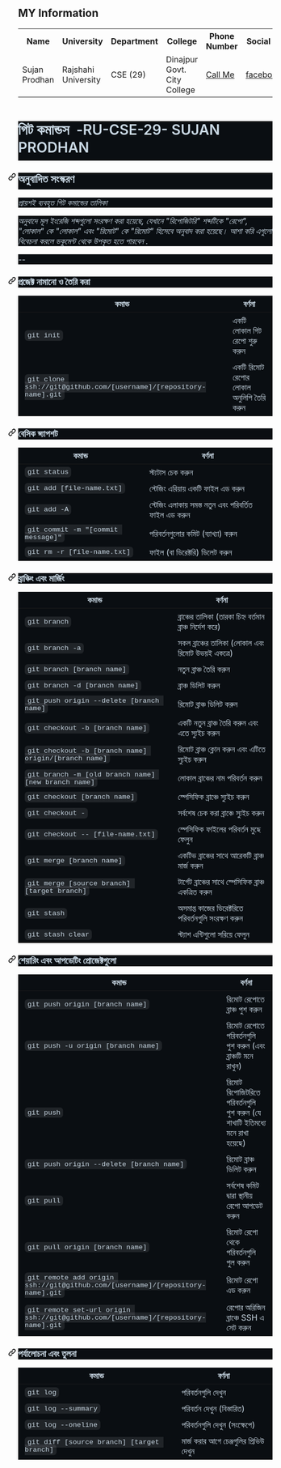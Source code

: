 
<h2>MY Information</h2>

<table>
  <tr>
    <th>Name</th>
    <th>University</th>
    <th>Department</th>
    <th>College</th>
    <th>Phone Number</th>
    <th>Social ID</th>
    <th>Website</th>
    <th>Email</th>
  </tr>
  <tr>
    <td>Sujan Prodhan</td>
    <td>Rajshahi University</td>
    <td>CSE (29)</td>
    <td>Dinajpur Govt. City College</td>
    <td><a href="tel:+1234567890">Call Me</a></td>
    <td><a href="https://facebook.com/prodhan24">facebook</a></td>
    <td><a href="https://prodhan2.blogspot.com">Admission Light</a></td>
    <td><a href="mailto:ru.cse29@gmail.com">Mail me</a></td>
  </tr>
</table><p>&nbsp;</p><h1 dir="auto" style="background-color: #0a0e12; border-bottom: 1px solid var(--darkreader-border--borderColor-muted, var(--darkreader-border--color-border-muted)); box-sizing: border-box; color: #cbdae6; font-family: -apple-system, BlinkMacSystemFont, &quot;Segoe UI&quot;, &quot;Noto Sans&quot;, Helvetica, Arial, sans-serif, &quot;Apple Color Emoji&quot;, &quot;Segoe UI Emoji&quot;; font-weight: var(--base-text-weight-semibold, 600); line-height: 1.25; margin-bottom: 16px; margin-left: 0px; margin-right: 0px; margin-top: 0px !important; padding-bottom: 0.3em;" tabindex="-1">গিট কমান্ডস&nbsp; -RU-CSE-29- SUJAN PRODHAN</h1><h2 dir="auto" style="background-color: #0a0e12; border-bottom: 1px solid var(--darkreader-border--borderColor-muted, var(--darkreader-border--color-border-muted)); box-sizing: border-box; color: #cbdae6; font-family: -apple-system, BlinkMacSystemFont, &quot;Segoe UI&quot;, &quot;Noto Sans&quot;, Helvetica, Arial, sans-serif, &quot;Apple Color Emoji&quot;, &quot;Segoe UI Emoji&quot;; font-weight: var(--base-text-weight-semibold, 600); line-height: 1.25; margin-bottom: 16px; margin-top: 24px; padding-bottom: 0.3em;" tabindex="-1"><a aria-hidden="true" class="anchor" href="https://github.com/joshnh/Git-Commands/blob/master/READMEbn.md#%E0%A6%85%E0%A6%A8%E0%A7%81%E0%A6%AC%E0%A6%BE%E0%A6%A6%E0%A6%BF%E0%A6%A4-%E0%A6%B8%E0%A6%82%E0%A6%B8%E0%A7%8D%E0%A6%95%E0%A6%B0%E0%A6%A3" id="user-content-অনুবাদিত-সংস্করণ" style="background-color: transparent; box-sizing: border-box; float: left; line-height: 1; margin-left: -20px; padding-right: 4px; position: absolute; text-decoration-line: none;"><svg aria-hidden="true" class="octicon octicon-link" height="16" version="1.1" viewbox="0 0 16 16" width="16"><path d="m7.775 3.275 1.25-1.25a3.5 3.5 0 1 1 4.95 4.95l-2.5 2.5a3.5 3.5 0 0 1-4.95 0 .751.751 0 0 1 .018-1.042.751.751 0 0 1 1.042-.018 1.998 1.998 0 0 0 2.83 0l2.5-2.5a2.002 2.002 0 0 0-2.83-2.83l-1.25 1.25a.751.751 0 0 1-1.042-.018.751.751 0 0 1-.018-1.042Zm-4.69 9.64a1.998 1.998 0 0 0 2.83 0l1.25-1.25a.751.751 0 0 1 1.042.018.751.751 0 0 1 .018 1.042l-1.25 1.25a3.5 3.5 0 1 1-4.95-4.95l2.5-2.5a3.5 3.5 0 0 1 4.95 0 .751.751 0 0 1-.018 1.042.751.751 0 0 1-1.042.018 1.998 1.998 0 0 0-2.83 0l-2.5 2.5a1.998 1.998 0 0 0 0 2.83Z"></path></svg></a>অনুবাদিত সংস্করণ</h2><p dir="auto" style="background-color: #0a0e12; box-sizing: border-box; color: #cbdae6; font-family: -apple-system, BlinkMacSystemFont, &quot;Segoe UI&quot;, &quot;Noto Sans&quot;, Helvetica, Arial, sans-serif, &quot;Apple Color Emoji&quot;, &quot;Segoe UI Emoji&quot;; font-size: 16px; margin-bottom: 16px; margin-top: 0px;"><em style="box-sizing: border-box;">প্রায়শই ব্যবহৃত গিট কমান্ডের তালিকা</em></p><p dir="auto" style="background-color: #0a0e12; box-sizing: border-box; color: #cbdae6; font-family: -apple-system, BlinkMacSystemFont, &quot;Segoe UI&quot;, &quot;Noto Sans&quot;, Helvetica, Arial, sans-serif, &quot;Apple Color Emoji&quot;, &quot;Segoe UI Emoji&quot;; font-size: 16px; margin-bottom: 16px; margin-top: 0px;"><em style="box-sizing: border-box;">অনুবাদে মূল ইংরেজি শব্দগুলো সংরক্ষণ করা হয়েছে, যেখানে "রিপোজিটরি" শব্দটিকে "রেপো", "লোকাল" কে "লোকাল" এবং "রিমোট" কে "রিমোট" হিসেবে অনুবাদ করা হয়েছে। আশা করি এগুলো বিবেচনা করলে ডকুমেন্ট থেকে উপকৃত হতে পারবেন .</em></p><p dir="auto" style="background-color: #0a0e12; box-sizing: border-box; color: #cbdae6; font-family: -apple-system, BlinkMacSystemFont, &quot;Segoe UI&quot;, &quot;Noto Sans&quot;, Helvetica, Arial, sans-serif, &quot;Apple Color Emoji&quot;, &quot;Segoe UI Emoji&quot;; font-size: 16px; margin-bottom: 16px; margin-top: 0px;">--</p><h3 dir="auto" style="background-color: #0a0e12; box-sizing: border-box; color: #cbdae6; font-family: -apple-system, BlinkMacSystemFont, &quot;Segoe UI&quot;, &quot;Noto Sans&quot;, Helvetica, Arial, sans-serif, &quot;Apple Color Emoji&quot;, &quot;Segoe UI Emoji&quot;; font-size: 1.25em; font-weight: var(--base-text-weight-semibold, 600); line-height: 1.25; margin-bottom: 16px; margin-top: 24px;" tabindex="-1"><a aria-hidden="true" class="anchor" href="https://github.com/joshnh/Git-Commands/blob/master/READMEbn.md#%E0%A6%AA%E0%A7%8D%E0%A6%B0%E0%A6%9C%E0%A7%87%E0%A6%95%E0%A7%8D%E0%A6%9F-%E0%A6%A8%E0%A6%BE%E0%A6%AE%E0%A6%BE%E0%A6%A8%E0%A7%8B-%E0%A6%93-%E0%A6%A4%E0%A7%88%E0%A6%B0%E0%A6%BF-%E0%A6%95%E0%A6%B0%E0%A6%BE" id="user-content-প্রজেক্ট-নামানো-ও-তৈরি-করা" style="background-color: transparent; box-sizing: border-box; float: left; line-height: 1; margin-left: -20px; padding-right: 4px; position: absolute; text-decoration-line: none;"><svg aria-hidden="true" class="octicon octicon-link" height="16" version="1.1" viewbox="0 0 16 16" width="16"><path d="m7.775 3.275 1.25-1.25a3.5 3.5 0 1 1 4.95 4.95l-2.5 2.5a3.5 3.5 0 0 1-4.95 0 .751.751 0 0 1 .018-1.042.751.751 0 0 1 1.042-.018 1.998 1.998 0 0 0 2.83 0l2.5-2.5a2.002 2.002 0 0 0-2.83-2.83l-1.25 1.25a.751.751 0 0 1-1.042-.018.751.751 0 0 1-.018-1.042Zm-4.69 9.64a1.998 1.998 0 0 0 2.83 0l1.25-1.25a.751.751 0 0 1 1.042.018.751.751 0 0 1 .018 1.042l-1.25 1.25a3.5 3.5 0 1 1-4.95-4.95l2.5-2.5a3.5 3.5 0 0 1 4.95 0 .751.751 0 0 1-.018 1.042.751.751 0 0 1-1.042.018 1.998 1.998 0 0 0-2.83 0l-2.5 2.5a1.998 1.998 0 0 0 0 2.83Z"></path></svg></a>প্রজেক্ট নামানো ও তৈরি করা</h3><table style="background-color: #0a0e12; border-collapse: collapse; border-color: rgb(84, 91, 94); border-spacing: 0px; color: #cbdae6; display: block; font-family: -apple-system, BlinkMacSystemFont, &quot;Segoe UI&quot;, &quot;Noto Sans&quot;, Helvetica, Arial, sans-serif, &quot;Apple Color Emoji&quot;, &quot;Segoe UI Emoji&quot;; font-size: 16px; margin-bottom: 16px; margin-top: 0px; max-width: 100%; overflow: auto; width: max-content;"><thead style="box-sizing: border-box;"><tr style="background-color: var(--darkreader-bg--bgColor-default, var(--darkreader-bg--color-canvas-default)); border-top: 1px solid var(--darkreader-border--borderColor-muted, var(--darkreader-border--color-border-muted)); box-sizing: border-box;"><th style="border: 1px solid var(--darkreader-border--borderColor-default, var(--darkreader-border--color-border-default)); box-sizing: border-box; font-weight: var(--base-text-weight-semibold, 600); padding: 6px 13px;">কমান্ড</th><th style="border: 1px solid var(--darkreader-border--borderColor-default, var(--darkreader-border--color-border-default)); box-sizing: border-box; font-weight: var(--base-text-weight-semibold, 600); padding: 6px 13px;">বর্ণনা</th></tr></thead><tbody style="box-sizing: border-box;"><tr style="background-color: var(--darkreader-bg--bgColor-default, var(--darkreader-bg--color-canvas-default)); border-top: 1px solid var(--darkreader-border--borderColor-muted, var(--darkreader-border--color-border-muted)); box-sizing: border-box;"><td style="border: 1px solid var(--darkreader-border--borderColor-default, var(--darkreader-border--color-border-default)); box-sizing: border-box; padding: 6px 13px;"><code style="background-color: rgba(220, 224, 228, 0.1) !important; border-radius: 6px; box-sizing: border-box; font-family: ui-monospace, SFMono-Regular, &quot;SF Mono&quot;, Menlo, Consolas, &quot;Liberation Mono&quot;, monospace; font-size: 13.6px; margin: 0px; padding: 0.2em 0.4em; white-space-collapse: break-spaces;">git init</code></td><td style="border: 1px solid var(--darkreader-border--borderColor-default, var(--darkreader-border--color-border-default)); box-sizing: border-box; padding: 6px 13px;">একটি লোকাল গিট রেপো শুরু করুন</td></tr><tr style="background-color: var(--darkreader-bg--bgColor-muted, var(--darkreader-bg--color-canvas-subtle)); border-top: 1px solid var(--darkreader-border--borderColor-muted, var(--darkreader-border--color-border-muted)); box-sizing: border-box;"><td style="border: 1px solid var(--darkreader-border--borderColor-default, var(--darkreader-border--color-border-default)); box-sizing: border-box; padding: 6px 13px;"><code style="background-color: rgba(220, 224, 228, 0.1) !important; border-radius: 6px; box-sizing: border-box; font-family: ui-monospace, SFMono-Regular, &quot;SF Mono&quot;, Menlo, Consolas, &quot;Liberation Mono&quot;, monospace; font-size: 13.6px; margin: 0px; padding: 0.2em 0.4em; white-space-collapse: break-spaces;">git clone ssh://git@github.com/[username]/[repository-name].git</code></td><td style="border: 1px solid var(--darkreader-border--borderColor-default, var(--darkreader-border--color-border-default)); box-sizing: border-box; padding: 6px 13px;">একটি রিমোট রেপোর লোকাল অনুলিপি তৈরি করুন</td></tr></tbody></table><h3 dir="auto" style="background-color: #0a0e12; box-sizing: border-box; color: #cbdae6; font-family: -apple-system, BlinkMacSystemFont, &quot;Segoe UI&quot;, &quot;Noto Sans&quot;, Helvetica, Arial, sans-serif, &quot;Apple Color Emoji&quot;, &quot;Segoe UI Emoji&quot;; font-size: 1.25em; font-weight: var(--base-text-weight-semibold, 600); line-height: 1.25; margin-bottom: 16px; margin-top: 24px;" tabindex="-1"><a aria-hidden="true" class="anchor" href="https://github.com/joshnh/Git-Commands/blob/master/READMEbn.md#%E0%A6%AC%E0%A7%87%E0%A6%B8%E0%A6%BF%E0%A6%95-%E0%A6%B8%E0%A7%8D%E0%A6%A8%E0%A7%8D%E0%A6%AF%E0%A6%BE%E0%A6%AA%E0%A6%B6%E0%A6%9F" id="user-content-বেসিক-স্ন্যাপশট" style="background-color: transparent; box-sizing: border-box; float: left; line-height: 1; margin-left: -20px; padding-right: 4px; position: absolute; text-decoration-line: none;"><svg aria-hidden="true" class="octicon octicon-link" height="16" version="1.1" viewbox="0 0 16 16" width="16"><path d="m7.775 3.275 1.25-1.25a3.5 3.5 0 1 1 4.95 4.95l-2.5 2.5a3.5 3.5 0 0 1-4.95 0 .751.751 0 0 1 .018-1.042.751.751 0 0 1 1.042-.018 1.998 1.998 0 0 0 2.83 0l2.5-2.5a2.002 2.002 0 0 0-2.83-2.83l-1.25 1.25a.751.751 0 0 1-1.042-.018.751.751 0 0 1-.018-1.042Zm-4.69 9.64a1.998 1.998 0 0 0 2.83 0l1.25-1.25a.751.751 0 0 1 1.042.018.751.751 0 0 1 .018 1.042l-1.25 1.25a3.5 3.5 0 1 1-4.95-4.95l2.5-2.5a3.5 3.5 0 0 1 4.95 0 .751.751 0 0 1-.018 1.042.751.751 0 0 1-1.042.018 1.998 1.998 0 0 0-2.83 0l-2.5 2.5a1.998 1.998 0 0 0 0 2.83Z"></path></svg></a>বেসিক স্ন্যাপশট</h3><table style="background-color: #0a0e12; border-collapse: collapse; border-color: rgb(84, 91, 94); border-spacing: 0px; color: #cbdae6; display: block; font-family: -apple-system, BlinkMacSystemFont, &quot;Segoe UI&quot;, &quot;Noto Sans&quot;, Helvetica, Arial, sans-serif, &quot;Apple Color Emoji&quot;, &quot;Segoe UI Emoji&quot;; font-size: 16px; margin-bottom: 16px; margin-top: 0px; max-width: 100%; overflow: auto; width: max-content;"><thead style="box-sizing: border-box;"><tr style="background-color: var(--darkreader-bg--bgColor-default, var(--darkreader-bg--color-canvas-default)); border-top: 1px solid var(--darkreader-border--borderColor-muted, var(--darkreader-border--color-border-muted)); box-sizing: border-box;"><th style="border: 1px solid var(--darkreader-border--borderColor-default, var(--darkreader-border--color-border-default)); box-sizing: border-box; font-weight: var(--base-text-weight-semibold, 600); padding: 6px 13px;">কমান্ড</th><th style="border: 1px solid var(--darkreader-border--borderColor-default, var(--darkreader-border--color-border-default)); box-sizing: border-box; font-weight: var(--base-text-weight-semibold, 600); padding: 6px 13px;">বর্ণনা</th></tr></thead><tbody style="box-sizing: border-box;"><tr style="background-color: var(--darkreader-bg--bgColor-default, var(--darkreader-bg--color-canvas-default)); border-top: 1px solid var(--darkreader-border--borderColor-muted, var(--darkreader-border--color-border-muted)); box-sizing: border-box;"><td style="border: 1px solid var(--darkreader-border--borderColor-default, var(--darkreader-border--color-border-default)); box-sizing: border-box; padding: 6px 13px;"><code style="background-color: rgba(220, 224, 228, 0.1) !important; border-radius: 6px; box-sizing: border-box; font-family: ui-monospace, SFMono-Regular, &quot;SF Mono&quot;, Menlo, Consolas, &quot;Liberation Mono&quot;, monospace; font-size: 13.6px; margin: 0px; padding: 0.2em 0.4em; white-space-collapse: break-spaces;">git status</code></td><td style="border: 1px solid var(--darkreader-border--borderColor-default, var(--darkreader-border--color-border-default)); box-sizing: border-box; padding: 6px 13px;">স্ট্যটাস চেক করুন</td></tr><tr style="background-color: var(--darkreader-bg--bgColor-muted, var(--darkreader-bg--color-canvas-subtle)); border-top: 1px solid var(--darkreader-border--borderColor-muted, var(--darkreader-border--color-border-muted)); box-sizing: border-box;"><td style="border: 1px solid var(--darkreader-border--borderColor-default, var(--darkreader-border--color-border-default)); box-sizing: border-box; padding: 6px 13px;"><code style="background-color: rgba(220, 224, 228, 0.1) !important; border-radius: 6px; box-sizing: border-box; font-family: ui-monospace, SFMono-Regular, &quot;SF Mono&quot;, Menlo, Consolas, &quot;Liberation Mono&quot;, monospace; font-size: 13.6px; margin: 0px; padding: 0.2em 0.4em; white-space-collapse: break-spaces;">git add [file-name.txt]</code></td><td style="border: 1px solid var(--darkreader-border--borderColor-default, var(--darkreader-border--color-border-default)); box-sizing: border-box; padding: 6px 13px;">স্টেজিং এরিয়ায় একটি ফাইল এড করুন</td></tr><tr style="background-color: var(--darkreader-bg--bgColor-default, var(--darkreader-bg--color-canvas-default)); border-top: 1px solid var(--darkreader-border--borderColor-muted, var(--darkreader-border--color-border-muted)); box-sizing: border-box;"><td style="border: 1px solid var(--darkreader-border--borderColor-default, var(--darkreader-border--color-border-default)); box-sizing: border-box; padding: 6px 13px;"><code style="background-color: rgba(220, 224, 228, 0.1) !important; border-radius: 6px; box-sizing: border-box; font-family: ui-monospace, SFMono-Regular, &quot;SF Mono&quot;, Menlo, Consolas, &quot;Liberation Mono&quot;, monospace; font-size: 13.6px; margin: 0px; padding: 0.2em 0.4em; white-space-collapse: break-spaces;">git add -A</code></td><td style="border: 1px solid var(--darkreader-border--borderColor-default, var(--darkreader-border--color-border-default)); box-sizing: border-box; padding: 6px 13px;">স্টেজিং এলাকায় সমস্ত নতুন এবং পরিবর্তিত ফাইল এড করুন</td></tr><tr style="background-color: var(--darkreader-bg--bgColor-muted, var(--darkreader-bg--color-canvas-subtle)); border-top: 1px solid var(--darkreader-border--borderColor-muted, var(--darkreader-border--color-border-muted)); box-sizing: border-box;"><td style="border: 1px solid var(--darkreader-border--borderColor-default, var(--darkreader-border--color-border-default)); box-sizing: border-box; padding: 6px 13px;"><code style="background-color: rgba(220, 224, 228, 0.1) !important; border-radius: 6px; box-sizing: border-box; font-family: ui-monospace, SFMono-Regular, &quot;SF Mono&quot;, Menlo, Consolas, &quot;Liberation Mono&quot;, monospace; font-size: 13.6px; margin: 0px; padding: 0.2em 0.4em; white-space-collapse: break-spaces;">git commit -m "[commit message]"</code></td><td style="border: 1px solid var(--darkreader-border--borderColor-default, var(--darkreader-border--color-border-default)); box-sizing: border-box; padding: 6px 13px;">পরিবর্তনগুলোর কমিট (ব্যাখ্যা) করুন</td></tr><tr style="background-color: var(--darkreader-bg--bgColor-default, var(--darkreader-bg--color-canvas-default)); border-top: 1px solid var(--darkreader-border--borderColor-muted, var(--darkreader-border--color-border-muted)); box-sizing: border-box;"><td style="border: 1px solid var(--darkreader-border--borderColor-default, var(--darkreader-border--color-border-default)); box-sizing: border-box; padding: 6px 13px;"><code style="background-color: rgba(220, 224, 228, 0.1) !important; border-radius: 6px; box-sizing: border-box; font-family: ui-monospace, SFMono-Regular, &quot;SF Mono&quot;, Menlo, Consolas, &quot;Liberation Mono&quot;, monospace; font-size: 13.6px; margin: 0px; padding: 0.2em 0.4em; white-space-collapse: break-spaces;">git rm -r [file-name.txt]</code></td><td style="border: 1px solid var(--darkreader-border--borderColor-default, var(--darkreader-border--color-border-default)); box-sizing: border-box; padding: 6px 13px;">ফাইল (বা ডিরেক্টরি) ডিলেট করুন</td></tr></tbody></table><h3 dir="auto" style="background-color: #0a0e12; box-sizing: border-box; color: #cbdae6; font-family: -apple-system, BlinkMacSystemFont, &quot;Segoe UI&quot;, &quot;Noto Sans&quot;, Helvetica, Arial, sans-serif, &quot;Apple Color Emoji&quot;, &quot;Segoe UI Emoji&quot;; font-size: 1.25em; font-weight: var(--base-text-weight-semibold, 600); line-height: 1.25; margin-bottom: 16px; margin-top: 24px;" tabindex="-1"><a aria-hidden="true" class="anchor" href="https://github.com/joshnh/Git-Commands/blob/master/READMEbn.md#%E0%A6%AC%E0%A7%8D%E0%A6%B0%E0%A6%BE%E0%A6%9E%E0%A7%8D%E0%A6%9A%E0%A6%BF%E0%A6%82-%E0%A6%8F%E0%A6%AC%E0%A6%82-%E0%A6%AE%E0%A6%BE%E0%A6%B0%E0%A7%8D%E0%A6%9C%E0%A6%BF%E0%A6%82" id="user-content-ব্রাঞ্চিং-এবং-মার্জিং" style="background-color: transparent; box-sizing: border-box; float: left; line-height: 1; margin-left: -20px; padding-right: 4px; position: absolute; text-decoration-line: none;"><svg aria-hidden="true" class="octicon octicon-link" height="16" version="1.1" viewbox="0 0 16 16" width="16"><path d="m7.775 3.275 1.25-1.25a3.5 3.5 0 1 1 4.95 4.95l-2.5 2.5a3.5 3.5 0 0 1-4.95 0 .751.751 0 0 1 .018-1.042.751.751 0 0 1 1.042-.018 1.998 1.998 0 0 0 2.83 0l2.5-2.5a2.002 2.002 0 0 0-2.83-2.83l-1.25 1.25a.751.751 0 0 1-1.042-.018.751.751 0 0 1-.018-1.042Zm-4.69 9.64a1.998 1.998 0 0 0 2.83 0l1.25-1.25a.751.751 0 0 1 1.042.018.751.751 0 0 1 .018 1.042l-1.25 1.25a3.5 3.5 0 1 1-4.95-4.95l2.5-2.5a3.5 3.5 0 0 1 4.95 0 .751.751 0 0 1-.018 1.042.751.751 0 0 1-1.042.018 1.998 1.998 0 0 0-2.83 0l-2.5 2.5a1.998 1.998 0 0 0 0 2.83Z"></path></svg></a>ব্রাঞ্চিং এবং মার্জিং</h3><table style="background-color: #0a0e12; border-collapse: collapse; border-color: rgb(84, 91, 94); border-spacing: 0px; color: #cbdae6; display: block; font-family: -apple-system, BlinkMacSystemFont, &quot;Segoe UI&quot;, &quot;Noto Sans&quot;, Helvetica, Arial, sans-serif, &quot;Apple Color Emoji&quot;, &quot;Segoe UI Emoji&quot;; font-size: 16px; margin-bottom: 16px; margin-top: 0px; max-width: 100%; overflow: auto; width: max-content;"><thead style="box-sizing: border-box;"><tr style="background-color: var(--darkreader-bg--bgColor-default, var(--darkreader-bg--color-canvas-default)); border-top: 1px solid var(--darkreader-border--borderColor-muted, var(--darkreader-border--color-border-muted)); box-sizing: border-box;"><th style="border: 1px solid var(--darkreader-border--borderColor-default, var(--darkreader-border--color-border-default)); box-sizing: border-box; font-weight: var(--base-text-weight-semibold, 600); padding: 6px 13px;">কমান্ড</th><th style="border: 1px solid var(--darkreader-border--borderColor-default, var(--darkreader-border--color-border-default)); box-sizing: border-box; font-weight: var(--base-text-weight-semibold, 600); padding: 6px 13px;">বর্ণনা</th></tr></thead><tbody style="box-sizing: border-box;"><tr style="background-color: var(--darkreader-bg--bgColor-default, var(--darkreader-bg--color-canvas-default)); border-top: 1px solid var(--darkreader-border--borderColor-muted, var(--darkreader-border--color-border-muted)); box-sizing: border-box;"><td style="border: 1px solid var(--darkreader-border--borderColor-default, var(--darkreader-border--color-border-default)); box-sizing: border-box; padding: 6px 13px;"><code style="background-color: rgba(220, 224, 228, 0.1) !important; border-radius: 6px; box-sizing: border-box; font-family: ui-monospace, SFMono-Regular, &quot;SF Mono&quot;, Menlo, Consolas, &quot;Liberation Mono&quot;, monospace; font-size: 13.6px; margin: 0px; padding: 0.2em 0.4em; white-space-collapse: break-spaces;">git branch</code></td><td style="border: 1px solid var(--darkreader-border--borderColor-default, var(--darkreader-border--color-border-default)); box-sizing: border-box; padding: 6px 13px;">ব্রাঞ্চের তালিকা (তারকা চিহ্ন বর্তমান ব্রাঞ্চ নির্দেশ করে)</td></tr><tr style="background-color: var(--darkreader-bg--bgColor-muted, var(--darkreader-bg--color-canvas-subtle)); border-top: 1px solid var(--darkreader-border--borderColor-muted, var(--darkreader-border--color-border-muted)); box-sizing: border-box;"><td style="border: 1px solid var(--darkreader-border--borderColor-default, var(--darkreader-border--color-border-default)); box-sizing: border-box; padding: 6px 13px;"><code style="background-color: rgba(220, 224, 228, 0.1) !important; border-radius: 6px; box-sizing: border-box; font-family: ui-monospace, SFMono-Regular, &quot;SF Mono&quot;, Menlo, Consolas, &quot;Liberation Mono&quot;, monospace; font-size: 13.6px; margin: 0px; padding: 0.2em 0.4em; white-space-collapse: break-spaces;">git branch -a</code></td><td style="border: 1px solid var(--darkreader-border--borderColor-default, var(--darkreader-border--color-border-default)); box-sizing: border-box; padding: 6px 13px;">সকল ব্রাঞ্চের তালিকা (লোকাল এবং রিমোট উভয়ই একত্রে)</td></tr><tr style="background-color: var(--darkreader-bg--bgColor-default, var(--darkreader-bg--color-canvas-default)); border-top: 1px solid var(--darkreader-border--borderColor-muted, var(--darkreader-border--color-border-muted)); box-sizing: border-box;"><td style="border: 1px solid var(--darkreader-border--borderColor-default, var(--darkreader-border--color-border-default)); box-sizing: border-box; padding: 6px 13px;"><code style="background-color: rgba(220, 224, 228, 0.1) !important; border-radius: 6px; box-sizing: border-box; font-family: ui-monospace, SFMono-Regular, &quot;SF Mono&quot;, Menlo, Consolas, &quot;Liberation Mono&quot;, monospace; font-size: 13.6px; margin: 0px; padding: 0.2em 0.4em; white-space-collapse: break-spaces;">git branch [branch name]</code></td><td style="border: 1px solid var(--darkreader-border--borderColor-default, var(--darkreader-border--color-border-default)); box-sizing: border-box; padding: 6px 13px;">নতুন ব্রাঞ্চ তৈরি করুন</td></tr><tr style="background-color: var(--darkreader-bg--bgColor-muted, var(--darkreader-bg--color-canvas-subtle)); border-top: 1px solid var(--darkreader-border--borderColor-muted, var(--darkreader-border--color-border-muted)); box-sizing: border-box;"><td style="border: 1px solid var(--darkreader-border--borderColor-default, var(--darkreader-border--color-border-default)); box-sizing: border-box; padding: 6px 13px;"><code style="background-color: rgba(220, 224, 228, 0.1) !important; border-radius: 6px; box-sizing: border-box; font-family: ui-monospace, SFMono-Regular, &quot;SF Mono&quot;, Menlo, Consolas, &quot;Liberation Mono&quot;, monospace; font-size: 13.6px; margin: 0px; padding: 0.2em 0.4em; white-space-collapse: break-spaces;">git branch -d [branch name]</code></td><td style="border: 1px solid var(--darkreader-border--borderColor-default, var(--darkreader-border--color-border-default)); box-sizing: border-box; padding: 6px 13px;">ব্রাঞ্চ ডিলিট করুন</td></tr><tr style="background-color: var(--darkreader-bg--bgColor-default, var(--darkreader-bg--color-canvas-default)); border-top: 1px solid var(--darkreader-border--borderColor-muted, var(--darkreader-border--color-border-muted)); box-sizing: border-box;"><td style="border: 1px solid var(--darkreader-border--borderColor-default, var(--darkreader-border--color-border-default)); box-sizing: border-box; padding: 6px 13px;"><code style="background-color: rgba(220, 224, 228, 0.1) !important; border-radius: 6px; box-sizing: border-box; font-family: ui-monospace, SFMono-Regular, &quot;SF Mono&quot;, Menlo, Consolas, &quot;Liberation Mono&quot;, monospace; font-size: 13.6px; margin: 0px; padding: 0.2em 0.4em; white-space-collapse: break-spaces;">git push origin --delete [branch name]</code></td><td style="border: 1px solid var(--darkreader-border--borderColor-default, var(--darkreader-border--color-border-default)); box-sizing: border-box; padding: 6px 13px;">রিমোট ব্রাঞ্চ ডিলিট করুন</td></tr><tr style="background-color: var(--darkreader-bg--bgColor-muted, var(--darkreader-bg--color-canvas-subtle)); border-top: 1px solid var(--darkreader-border--borderColor-muted, var(--darkreader-border--color-border-muted)); box-sizing: border-box;"><td style="border: 1px solid var(--darkreader-border--borderColor-default, var(--darkreader-border--color-border-default)); box-sizing: border-box; padding: 6px 13px;"><code style="background-color: rgba(220, 224, 228, 0.1) !important; border-radius: 6px; box-sizing: border-box; font-family: ui-monospace, SFMono-Regular, &quot;SF Mono&quot;, Menlo, Consolas, &quot;Liberation Mono&quot;, monospace; font-size: 13.6px; margin: 0px; padding: 0.2em 0.4em; white-space-collapse: break-spaces;">git checkout -b [branch name]</code></td><td style="border: 1px solid var(--darkreader-border--borderColor-default, var(--darkreader-border--color-border-default)); box-sizing: border-box; padding: 6px 13px;">একটি নতুন ব্রাঞ্চ তৈরি করুন এবং এতে স্যুইচ করুন</td></tr><tr style="background-color: var(--darkreader-bg--bgColor-default, var(--darkreader-bg--color-canvas-default)); border-top: 1px solid var(--darkreader-border--borderColor-muted, var(--darkreader-border--color-border-muted)); box-sizing: border-box;"><td style="border: 1px solid var(--darkreader-border--borderColor-default, var(--darkreader-border--color-border-default)); box-sizing: border-box; padding: 6px 13px;"><code style="background-color: rgba(220, 224, 228, 0.1) !important; border-radius: 6px; box-sizing: border-box; font-family: ui-monospace, SFMono-Regular, &quot;SF Mono&quot;, Menlo, Consolas, &quot;Liberation Mono&quot;, monospace; font-size: 13.6px; margin: 0px; padding: 0.2em 0.4em; white-space-collapse: break-spaces;">git checkout -b [branch name] origin/[branch name]</code></td><td style="border: 1px solid var(--darkreader-border--borderColor-default, var(--darkreader-border--color-border-default)); box-sizing: border-box; padding: 6px 13px;">রিমোট ব্রাঞ্চ ক্লোন করুন এবং এটিতে স্যুইচ করুন</td></tr><tr style="background-color: var(--darkreader-bg--bgColor-muted, var(--darkreader-bg--color-canvas-subtle)); border-top: 1px solid var(--darkreader-border--borderColor-muted, var(--darkreader-border--color-border-muted)); box-sizing: border-box;"><td style="border: 1px solid var(--darkreader-border--borderColor-default, var(--darkreader-border--color-border-default)); box-sizing: border-box; padding: 6px 13px;"><code style="background-color: rgba(220, 224, 228, 0.1) !important; border-radius: 6px; box-sizing: border-box; font-family: ui-monospace, SFMono-Regular, &quot;SF Mono&quot;, Menlo, Consolas, &quot;Liberation Mono&quot;, monospace; font-size: 13.6px; margin: 0px; padding: 0.2em 0.4em; white-space-collapse: break-spaces;">git branch -m [old branch name] [new branch name]</code></td><td style="border: 1px solid var(--darkreader-border--borderColor-default, var(--darkreader-border--color-border-default)); box-sizing: border-box; padding: 6px 13px;">লোকাল ব্রাঞ্চের নাম পরিবর্তন করুন</td></tr><tr style="background-color: var(--darkreader-bg--bgColor-default, var(--darkreader-bg--color-canvas-default)); border-top: 1px solid var(--darkreader-border--borderColor-muted, var(--darkreader-border--color-border-muted)); box-sizing: border-box;"><td style="border: 1px solid var(--darkreader-border--borderColor-default, var(--darkreader-border--color-border-default)); box-sizing: border-box; padding: 6px 13px;"><code style="background-color: rgba(220, 224, 228, 0.1) !important; border-radius: 6px; box-sizing: border-box; font-family: ui-monospace, SFMono-Regular, &quot;SF Mono&quot;, Menlo, Consolas, &quot;Liberation Mono&quot;, monospace; font-size: 13.6px; margin: 0px; padding: 0.2em 0.4em; white-space-collapse: break-spaces;">git checkout [branch name]</code></td><td style="border: 1px solid var(--darkreader-border--borderColor-default, var(--darkreader-border--color-border-default)); box-sizing: border-box; padding: 6px 13px;">স্পেসিফিক ব্রাঞ্চে স্যুইচ করুন</td></tr><tr style="background-color: var(--darkreader-bg--bgColor-muted, var(--darkreader-bg--color-canvas-subtle)); border-top: 1px solid var(--darkreader-border--borderColor-muted, var(--darkreader-border--color-border-muted)); box-sizing: border-box;"><td style="border: 1px solid var(--darkreader-border--borderColor-default, var(--darkreader-border--color-border-default)); box-sizing: border-box; padding: 6px 13px;"><code style="background-color: rgba(220, 224, 228, 0.1) !important; border-radius: 6px; box-sizing: border-box; font-family: ui-monospace, SFMono-Regular, &quot;SF Mono&quot;, Menlo, Consolas, &quot;Liberation Mono&quot;, monospace; font-size: 13.6px; margin: 0px; padding: 0.2em 0.4em; white-space-collapse: break-spaces;">git checkout -</code></td><td style="border: 1px solid var(--darkreader-border--borderColor-default, var(--darkreader-border--color-border-default)); box-sizing: border-box; padding: 6px 13px;">সর্বশেষ চেক করা ব্রাঞ্চে স্যুইচ করুন</td></tr><tr style="background-color: var(--darkreader-bg--bgColor-default, var(--darkreader-bg--color-canvas-default)); border-top: 1px solid var(--darkreader-border--borderColor-muted, var(--darkreader-border--color-border-muted)); box-sizing: border-box;"><td style="border: 1px solid var(--darkreader-border--borderColor-default, var(--darkreader-border--color-border-default)); box-sizing: border-box; padding: 6px 13px;"><code style="background-color: rgba(220, 224, 228, 0.1) !important; border-radius: 6px; box-sizing: border-box; font-family: ui-monospace, SFMono-Regular, &quot;SF Mono&quot;, Menlo, Consolas, &quot;Liberation Mono&quot;, monospace; font-size: 13.6px; margin: 0px; padding: 0.2em 0.4em; white-space-collapse: break-spaces;">git checkout -- [file-name.txt]</code></td><td style="border: 1px solid var(--darkreader-border--borderColor-default, var(--darkreader-border--color-border-default)); box-sizing: border-box; padding: 6px 13px;">স্পেসিফিক ফাইলের পরিবর্তন মুছে ফেলুন</td></tr><tr style="background-color: var(--darkreader-bg--bgColor-muted, var(--darkreader-bg--color-canvas-subtle)); border-top: 1px solid var(--darkreader-border--borderColor-muted, var(--darkreader-border--color-border-muted)); box-sizing: border-box;"><td style="border: 1px solid var(--darkreader-border--borderColor-default, var(--darkreader-border--color-border-default)); box-sizing: border-box; padding: 6px 13px;"><code style="background-color: rgba(220, 224, 228, 0.1) !important; border-radius: 6px; box-sizing: border-box; font-family: ui-monospace, SFMono-Regular, &quot;SF Mono&quot;, Menlo, Consolas, &quot;Liberation Mono&quot;, monospace; font-size: 13.6px; margin: 0px; padding: 0.2em 0.4em; white-space-collapse: break-spaces;">git merge [branch name]</code></td><td style="border: 1px solid var(--darkreader-border--borderColor-default, var(--darkreader-border--color-border-default)); box-sizing: border-box; padding: 6px 13px;">একটিভ ব্রাঞ্চের সাথে আরেকটি ব্রাঞ্চ মার্জ করুন</td></tr><tr style="background-color: var(--darkreader-bg--bgColor-default, var(--darkreader-bg--color-canvas-default)); border-top: 1px solid var(--darkreader-border--borderColor-muted, var(--darkreader-border--color-border-muted)); box-sizing: border-box;"><td style="border: 1px solid var(--darkreader-border--borderColor-default, var(--darkreader-border--color-border-default)); box-sizing: border-box; padding: 6px 13px;"><code style="background-color: rgba(220, 224, 228, 0.1) !important; border-radius: 6px; box-sizing: border-box; font-family: ui-monospace, SFMono-Regular, &quot;SF Mono&quot;, Menlo, Consolas, &quot;Liberation Mono&quot;, monospace; font-size: 13.6px; margin: 0px; padding: 0.2em 0.4em; white-space-collapse: break-spaces;">git merge [source branch] [target branch]</code></td><td style="border: 1px solid var(--darkreader-border--borderColor-default, var(--darkreader-border--color-border-default)); box-sizing: border-box; padding: 6px 13px;">টার্গেট ব্রাঞ্চের সাথে স্পেসিফিক ব্রাঞ্চ একত্রিত করুন</td></tr><tr style="background-color: var(--darkreader-bg--bgColor-muted, var(--darkreader-bg--color-canvas-subtle)); border-top: 1px solid var(--darkreader-border--borderColor-muted, var(--darkreader-border--color-border-muted)); box-sizing: border-box;"><td style="border: 1px solid var(--darkreader-border--borderColor-default, var(--darkreader-border--color-border-default)); box-sizing: border-box; padding: 6px 13px;"><code style="background-color: rgba(220, 224, 228, 0.1) !important; border-radius: 6px; box-sizing: border-box; font-family: ui-monospace, SFMono-Regular, &quot;SF Mono&quot;, Menlo, Consolas, &quot;Liberation Mono&quot;, monospace; font-size: 13.6px; margin: 0px; padding: 0.2em 0.4em; white-space-collapse: break-spaces;">git stash</code></td><td style="border: 1px solid var(--darkreader-border--borderColor-default, var(--darkreader-border--color-border-default)); box-sizing: border-box; padding: 6px 13px;">অসমাপ্ত কাজের ডিরেক্টরিতে পরিবর্তনগুলি সংরক্ষণ করুন</td></tr><tr style="background-color: var(--darkreader-bg--bgColor-default, var(--darkreader-bg--color-canvas-default)); border-top: 1px solid var(--darkreader-border--borderColor-muted, var(--darkreader-border--color-border-muted)); box-sizing: border-box;"><td style="border: 1px solid var(--darkreader-border--borderColor-default, var(--darkreader-border--color-border-default)); box-sizing: border-box; padding: 6px 13px;"><code style="background-color: rgba(220, 224, 228, 0.1) !important; border-radius: 6px; box-sizing: border-box; font-family: ui-monospace, SFMono-Regular, &quot;SF Mono&quot;, Menlo, Consolas, &quot;Liberation Mono&quot;, monospace; font-size: 13.6px; margin: 0px; padding: 0.2em 0.4em; white-space-collapse: break-spaces;">git stash clear</code></td><td style="border: 1px solid var(--darkreader-border--borderColor-default, var(--darkreader-border--color-border-default)); box-sizing: border-box; padding: 6px 13px;">স্ট্যাশ এন্টিগুলো সরিয়ে ফেলুন</td></tr></tbody></table><h3 dir="auto" style="background-color: #0a0e12; box-sizing: border-box; color: #cbdae6; font-family: -apple-system, BlinkMacSystemFont, &quot;Segoe UI&quot;, &quot;Noto Sans&quot;, Helvetica, Arial, sans-serif, &quot;Apple Color Emoji&quot;, &quot;Segoe UI Emoji&quot;; font-size: 1.25em; font-weight: var(--base-text-weight-semibold, 600); line-height: 1.25; margin-bottom: 16px; margin-top: 24px;" tabindex="-1"><a aria-hidden="true" class="anchor" href="https://github.com/joshnh/Git-Commands/blob/master/READMEbn.md#%E0%A6%B6%E0%A7%87%E0%A6%AF%E0%A6%BC%E0%A6%BE%E0%A6%B0%E0%A6%BF%E0%A6%82-%E0%A6%8F%E0%A6%AC%E0%A6%82-%E0%A6%86%E0%A6%AA%E0%A6%A1%E0%A7%87%E0%A6%9F%E0%A6%BF%E0%A6%82-%E0%A6%AA%E0%A7%8D%E0%A6%B0%E0%A7%8B%E0%A6%9C%E0%A7%87%E0%A6%95%E0%A7%8D%E0%A6%9F%E0%A6%97%E0%A7%81%E0%A6%B2%E0%A7%8B" id="user-content-শেয়ারিং-এবং-আপডেটিং-প্রোজেক্টগুলো" style="background-color: transparent; box-sizing: border-box; float: left; line-height: 1; margin-left: -20px; padding-right: 4px; position: absolute; text-decoration-line: none;"><svg aria-hidden="true" class="octicon octicon-link" height="16" version="1.1" viewbox="0 0 16 16" width="16"><path d="m7.775 3.275 1.25-1.25a3.5 3.5 0 1 1 4.95 4.95l-2.5 2.5a3.5 3.5 0 0 1-4.95 0 .751.751 0 0 1 .018-1.042.751.751 0 0 1 1.042-.018 1.998 1.998 0 0 0 2.83 0l2.5-2.5a2.002 2.002 0 0 0-2.83-2.83l-1.25 1.25a.751.751 0 0 1-1.042-.018.751.751 0 0 1-.018-1.042Zm-4.69 9.64a1.998 1.998 0 0 0 2.83 0l1.25-1.25a.751.751 0 0 1 1.042.018.751.751 0 0 1 .018 1.042l-1.25 1.25a3.5 3.5 0 1 1-4.95-4.95l2.5-2.5a3.5 3.5 0 0 1 4.95 0 .751.751 0 0 1-.018 1.042.751.751 0 0 1-1.042.018 1.998 1.998 0 0 0-2.83 0l-2.5 2.5a1.998 1.998 0 0 0 0 2.83Z"></path></svg></a>শেয়ারিং এবং আপডেটিং প্রোজেক্টগুলো</h3><table style="background-color: #0a0e12; border-collapse: collapse; border-color: rgb(84, 91, 94); border-spacing: 0px; color: #cbdae6; display: block; font-family: -apple-system, BlinkMacSystemFont, &quot;Segoe UI&quot;, &quot;Noto Sans&quot;, Helvetica, Arial, sans-serif, &quot;Apple Color Emoji&quot;, &quot;Segoe UI Emoji&quot;; font-size: 16px; margin-bottom: 16px; margin-top: 0px; max-width: 100%; overflow: auto; width: max-content;"><thead style="box-sizing: border-box;"><tr style="background-color: var(--darkreader-bg--bgColor-default, var(--darkreader-bg--color-canvas-default)); border-top: 1px solid var(--darkreader-border--borderColor-muted, var(--darkreader-border--color-border-muted)); box-sizing: border-box;"><th style="border: 1px solid var(--darkreader-border--borderColor-default, var(--darkreader-border--color-border-default)); box-sizing: border-box; font-weight: var(--base-text-weight-semibold, 600); padding: 6px 13px;">কমান্ড</th><th style="border: 1px solid var(--darkreader-border--borderColor-default, var(--darkreader-border--color-border-default)); box-sizing: border-box; font-weight: var(--base-text-weight-semibold, 600); padding: 6px 13px;">বর্ণনা</th></tr></thead><tbody style="box-sizing: border-box;"><tr style="background-color: var(--darkreader-bg--bgColor-default, var(--darkreader-bg--color-canvas-default)); border-top: 1px solid var(--darkreader-border--borderColor-muted, var(--darkreader-border--color-border-muted)); box-sizing: border-box;"><td style="border: 1px solid var(--darkreader-border--borderColor-default, var(--darkreader-border--color-border-default)); box-sizing: border-box; padding: 6px 13px;"><code style="background-color: rgba(220, 224, 228, 0.1) !important; border-radius: 6px; box-sizing: border-box; font-family: ui-monospace, SFMono-Regular, &quot;SF Mono&quot;, Menlo, Consolas, &quot;Liberation Mono&quot;, monospace; font-size: 13.6px; margin: 0px; padding: 0.2em 0.4em; white-space-collapse: break-spaces;">git push origin [branch name]</code></td><td style="border: 1px solid var(--darkreader-border--borderColor-default, var(--darkreader-border--color-border-default)); box-sizing: border-box; padding: 6px 13px;">রিমোট রেপোতে ব্রাঞ্চ পুশ করুন</td></tr><tr style="background-color: var(--darkreader-bg--bgColor-muted, var(--darkreader-bg--color-canvas-subtle)); border-top: 1px solid var(--darkreader-border--borderColor-muted, var(--darkreader-border--color-border-muted)); box-sizing: border-box;"><td style="border: 1px solid var(--darkreader-border--borderColor-default, var(--darkreader-border--color-border-default)); box-sizing: border-box; padding: 6px 13px;"><code style="background-color: rgba(220, 224, 228, 0.1) !important; border-radius: 6px; box-sizing: border-box; font-family: ui-monospace, SFMono-Regular, &quot;SF Mono&quot;, Menlo, Consolas, &quot;Liberation Mono&quot;, monospace; font-size: 13.6px; margin: 0px; padding: 0.2em 0.4em; white-space-collapse: break-spaces;">git push -u origin [branch name]</code></td><td style="border: 1px solid var(--darkreader-border--borderColor-default, var(--darkreader-border--color-border-default)); box-sizing: border-box; padding: 6px 13px;">রিমোট রেপোতে পরিবর্তনগুলি পুশ করুন (এবং ব্রাঞ্চটি মনে রাখুন)</td></tr><tr style="background-color: var(--darkreader-bg--bgColor-default, var(--darkreader-bg--color-canvas-default)); border-top: 1px solid var(--darkreader-border--borderColor-muted, var(--darkreader-border--color-border-muted)); box-sizing: border-box;"><td style="border: 1px solid var(--darkreader-border--borderColor-default, var(--darkreader-border--color-border-default)); box-sizing: border-box; padding: 6px 13px;"><code style="background-color: rgba(220, 224, 228, 0.1) !important; border-radius: 6px; box-sizing: border-box; font-family: ui-monospace, SFMono-Regular, &quot;SF Mono&quot;, Menlo, Consolas, &quot;Liberation Mono&quot;, monospace; font-size: 13.6px; margin: 0px; padding: 0.2em 0.4em; white-space-collapse: break-spaces;">git push</code></td><td style="border: 1px solid var(--darkreader-border--borderColor-default, var(--darkreader-border--color-border-default)); box-sizing: border-box; padding: 6px 13px;">রিমোট রিপোজিটরিতে পরিবর্তনগুলি পুশ করুন (যে শাখাটি ইতিমধ্যে মনে রাখা হয়েছে)</td></tr><tr style="background-color: var(--darkreader-bg--bgColor-muted, var(--darkreader-bg--color-canvas-subtle)); border-top: 1px solid var(--darkreader-border--borderColor-muted, var(--darkreader-border--color-border-muted)); box-sizing: border-box;"><td style="border: 1px solid var(--darkreader-border--borderColor-default, var(--darkreader-border--color-border-default)); box-sizing: border-box; padding: 6px 13px;"><code style="background-color: rgba(220, 224, 228, 0.1) !important; border-radius: 6px; box-sizing: border-box; font-family: ui-monospace, SFMono-Regular, &quot;SF Mono&quot;, Menlo, Consolas, &quot;Liberation Mono&quot;, monospace; font-size: 13.6px; margin: 0px; padding: 0.2em 0.4em; white-space-collapse: break-spaces;">git push origin --delete [branch name]</code></td><td style="border: 1px solid var(--darkreader-border--borderColor-default, var(--darkreader-border--color-border-default)); box-sizing: border-box; padding: 6px 13px;">রিমোট ব্রাঞ্চ ডিলিট করুন</td></tr><tr style="background-color: var(--darkreader-bg--bgColor-default, var(--darkreader-bg--color-canvas-default)); border-top: 1px solid var(--darkreader-border--borderColor-muted, var(--darkreader-border--color-border-muted)); box-sizing: border-box;"><td style="border: 1px solid var(--darkreader-border--borderColor-default, var(--darkreader-border--color-border-default)); box-sizing: border-box; padding: 6px 13px;"><code style="background-color: rgba(220, 224, 228, 0.1) !important; border-radius: 6px; box-sizing: border-box; font-family: ui-monospace, SFMono-Regular, &quot;SF Mono&quot;, Menlo, Consolas, &quot;Liberation Mono&quot;, monospace; font-size: 13.6px; margin: 0px; padding: 0.2em 0.4em; white-space-collapse: break-spaces;">git pull</code></td><td style="border: 1px solid var(--darkreader-border--borderColor-default, var(--darkreader-border--color-border-default)); box-sizing: border-box; padding: 6px 13px;">সর্বশেষ কমিট দ্বারা স্থানীয় রেপো আপডেট করুন</td></tr><tr style="background-color: var(--darkreader-bg--bgColor-muted, var(--darkreader-bg--color-canvas-subtle)); border-top: 1px solid var(--darkreader-border--borderColor-muted, var(--darkreader-border--color-border-muted)); box-sizing: border-box;"><td style="border: 1px solid var(--darkreader-border--borderColor-default, var(--darkreader-border--color-border-default)); box-sizing: border-box; padding: 6px 13px;"><code style="background-color: rgba(220, 224, 228, 0.1) !important; border-radius: 6px; box-sizing: border-box; font-family: ui-monospace, SFMono-Regular, &quot;SF Mono&quot;, Menlo, Consolas, &quot;Liberation Mono&quot;, monospace; font-size: 13.6px; margin: 0px; padding: 0.2em 0.4em; white-space-collapse: break-spaces;">git pull origin [branch name]</code></td><td style="border: 1px solid var(--darkreader-border--borderColor-default, var(--darkreader-border--color-border-default)); box-sizing: border-box; padding: 6px 13px;">রিমোট রেপো থেকে পরিবর্তনগুলি পুল করুন</td></tr><tr style="background-color: var(--darkreader-bg--bgColor-default, var(--darkreader-bg--color-canvas-default)); border-top: 1px solid var(--darkreader-border--borderColor-muted, var(--darkreader-border--color-border-muted)); box-sizing: border-box;"><td style="border: 1px solid var(--darkreader-border--borderColor-default, var(--darkreader-border--color-border-default)); box-sizing: border-box; padding: 6px 13px;"><code style="background-color: rgba(220, 224, 228, 0.1) !important; border-radius: 6px; box-sizing: border-box; font-family: ui-monospace, SFMono-Regular, &quot;SF Mono&quot;, Menlo, Consolas, &quot;Liberation Mono&quot;, monospace; font-size: 13.6px; margin: 0px; padding: 0.2em 0.4em; white-space-collapse: break-spaces;">git remote add origin ssh://git@github.com/[username]/[repository-name].git</code></td><td style="border: 1px solid var(--darkreader-border--borderColor-default, var(--darkreader-border--color-border-default)); box-sizing: border-box; padding: 6px 13px;">রিমোট রেপো এড করুন</td></tr><tr style="background-color: var(--darkreader-bg--bgColor-muted, var(--darkreader-bg--color-canvas-subtle)); border-top: 1px solid var(--darkreader-border--borderColor-muted, var(--darkreader-border--color-border-muted)); box-sizing: border-box;"><td style="border: 1px solid var(--darkreader-border--borderColor-default, var(--darkreader-border--color-border-default)); box-sizing: border-box; padding: 6px 13px;"><code style="background-color: rgba(220, 224, 228, 0.1) !important; border-radius: 6px; box-sizing: border-box; font-family: ui-monospace, SFMono-Regular, &quot;SF Mono&quot;, Menlo, Consolas, &quot;Liberation Mono&quot;, monospace; font-size: 13.6px; margin: 0px; padding: 0.2em 0.4em; white-space-collapse: break-spaces;">git remote set-url origin ssh://git@github.com/[username]/[repository-name].git</code></td><td style="border: 1px solid var(--darkreader-border--borderColor-default, var(--darkreader-border--color-border-default)); box-sizing: border-box; padding: 6px 13px;">রেপোর অরিজিন ব্রাঞ্চে SSH এ সেট করুন</td></tr></tbody></table><h3 dir="auto" style="background-color: #0a0e12; box-sizing: border-box; color: #cbdae6; font-family: -apple-system, BlinkMacSystemFont, &quot;Segoe UI&quot;, &quot;Noto Sans&quot;, Helvetica, Arial, sans-serif, &quot;Apple Color Emoji&quot;, &quot;Segoe UI Emoji&quot;; font-size: 1.25em; font-weight: var(--base-text-weight-semibold, 600); line-height: 1.25; margin-bottom: 16px; margin-top: 24px;" tabindex="-1"><a aria-hidden="true" class="anchor" href="https://github.com/joshnh/Git-Commands/blob/master/READMEbn.md#%E0%A6%AA%E0%A6%B0%E0%A7%8D%E0%A6%AF%E0%A6%BE%E0%A6%B2%E0%A7%8B%E0%A6%9A%E0%A6%A8%E0%A6%BE-%E0%A6%8F%E0%A6%AC%E0%A6%82-%E0%A6%A4%E0%A7%81%E0%A6%B2%E0%A6%A8%E0%A6%BE" id="user-content-পর্যালোচনা-এবং-তুলনা" style="background-color: transparent; box-sizing: border-box; float: left; line-height: 1; margin-left: -20px; padding-right: 4px; position: absolute; text-decoration-line: none;"><svg aria-hidden="true" class="octicon octicon-link" height="16" version="1.1" viewbox="0 0 16 16" width="16"><path d="m7.775 3.275 1.25-1.25a3.5 3.5 0 1 1 4.95 4.95l-2.5 2.5a3.5 3.5 0 0 1-4.95 0 .751.751 0 0 1 .018-1.042.751.751 0 0 1 1.042-.018 1.998 1.998 0 0 0 2.83 0l2.5-2.5a2.002 2.002 0 0 0-2.83-2.83l-1.25 1.25a.751.751 0 0 1-1.042-.018.751.751 0 0 1-.018-1.042Zm-4.69 9.64a1.998 1.998 0 0 0 2.83 0l1.25-1.25a.751.751 0 0 1 1.042.018.751.751 0 0 1 .018 1.042l-1.25 1.25a3.5 3.5 0 1 1-4.95-4.95l2.5-2.5a3.5 3.5 0 0 1 4.95 0 .751.751 0 0 1-.018 1.042.751.751 0 0 1-1.042.018 1.998 1.998 0 0 0-2.83 0l-2.5 2.5a1.998 1.998 0 0 0 0 2.83Z"></path></svg></a>পর্যালোচনা এবং তুলনা</h3><table style="background-color: #0a0e12; border-collapse: collapse; border-color: rgb(84, 91, 94); border-spacing: 0px; color: #cbdae6; display: block; font-family: -apple-system, BlinkMacSystemFont, &quot;Segoe UI&quot;, &quot;Noto Sans&quot;, Helvetica, Arial, sans-serif, &quot;Apple Color Emoji&quot;, &quot;Segoe UI Emoji&quot;; font-size: 16px; margin-bottom: 0px !important; margin-top: 0px; max-width: 100%; overflow: auto; width: max-content;"><thead style="box-sizing: border-box;"><tr style="background-color: var(--darkreader-bg--bgColor-default, var(--darkreader-bg--color-canvas-default)); border-top: 1px solid var(--darkreader-border--borderColor-muted, var(--darkreader-border--color-border-muted)); box-sizing: border-box;"><th style="border: 1px solid var(--darkreader-border--borderColor-default, var(--darkreader-border--color-border-default)); box-sizing: border-box; font-weight: var(--base-text-weight-semibold, 600); padding: 6px 13px;">কমান্ড</th><th style="border: 1px solid var(--darkreader-border--borderColor-default, var(--darkreader-border--color-border-default)); box-sizing: border-box; font-weight: var(--base-text-weight-semibold, 600); padding: 6px 13px;">বর্ণনা</th></tr></thead><tbody style="box-sizing: border-box;"><tr style="background-color: var(--darkreader-bg--bgColor-default, var(--darkreader-bg--color-canvas-default)); border-top: 1px solid var(--darkreader-border--borderColor-muted, var(--darkreader-border--color-border-muted)); box-sizing: border-box;"><td style="border: 1px solid var(--darkreader-border--borderColor-default, var(--darkreader-border--color-border-default)); box-sizing: border-box; padding: 6px 13px;"><code style="background-color: rgba(220, 224, 228, 0.1) !important; border-radius: 6px; box-sizing: border-box; font-family: ui-monospace, SFMono-Regular, &quot;SF Mono&quot;, Menlo, Consolas, &quot;Liberation Mono&quot;, monospace; font-size: 13.6px; margin: 0px; padding: 0.2em 0.4em; white-space-collapse: break-spaces;">git log</code></td><td style="border: 1px solid var(--darkreader-border--borderColor-default, var(--darkreader-border--color-border-default)); box-sizing: border-box; padding: 6px 13px;">পরিবর্তনগুলি দেখুন</td></tr><tr style="background-color: var(--darkreader-bg--bgColor-muted, var(--darkreader-bg--color-canvas-subtle)); border-top: 1px solid var(--darkreader-border--borderColor-muted, var(--darkreader-border--color-border-muted)); box-sizing: border-box;"><td style="border: 1px solid var(--darkreader-border--borderColor-default, var(--darkreader-border--color-border-default)); box-sizing: border-box; padding: 6px 13px;"><code style="background-color: rgba(220, 224, 228, 0.1) !important; border-radius: 6px; box-sizing: border-box; font-family: ui-monospace, SFMono-Regular, &quot;SF Mono&quot;, Menlo, Consolas, &quot;Liberation Mono&quot;, monospace; font-size: 13.6px; margin: 0px; padding: 0.2em 0.4em; white-space-collapse: break-spaces;">git log --summary</code></td><td style="border: 1px solid var(--darkreader-border--borderColor-default, var(--darkreader-border--color-border-default)); box-sizing: border-box; padding: 6px 13px;">পরিবর্তন দেখুন (বিস্তারিত)</td></tr><tr style="background-color: var(--darkreader-bg--bgColor-default, var(--darkreader-bg--color-canvas-default)); border-top: 1px solid var(--darkreader-border--borderColor-muted, var(--darkreader-border--color-border-muted)); box-sizing: border-box;"><td style="border: 1px solid var(--darkreader-border--borderColor-default, var(--darkreader-border--color-border-default)); box-sizing: border-box; padding: 6px 13px;"><code style="background-color: rgba(220, 224, 228, 0.1) !important; border-radius: 6px; box-sizing: border-box; font-family: ui-monospace, SFMono-Regular, &quot;SF Mono&quot;, Menlo, Consolas, &quot;Liberation Mono&quot;, monospace; font-size: 13.6px; margin: 0px; padding: 0.2em 0.4em; white-space-collapse: break-spaces;">git log --oneline</code></td><td style="border: 1px solid var(--darkreader-border--borderColor-default, var(--darkreader-border--color-border-default)); box-sizing: border-box; padding: 6px 13px;">পরিবর্তনগুলি দেখুন (সংক্ষেপে)</td></tr><tr style="background-color: var(--darkreader-bg--bgColor-muted, var(--darkreader-bg--color-canvas-subtle)); border-top: 1px solid var(--darkreader-border--borderColor-muted, var(--darkreader-border--color-border-muted)); box-sizing: border-box;"><td style="border: 1px solid var(--darkreader-border--borderColor-default, var(--darkreader-border--color-border-default)); box-sizing: border-box; padding: 6px 13px;"><code style="background-color: rgba(220, 224, 228, 0.1) !important; border-radius: 6px; box-sizing: border-box; font-family: ui-monospace, SFMono-Regular, &quot;SF Mono&quot;, Menlo, Consolas, &quot;Liberation Mono&quot;, monospace; font-size: 13.6px; margin: 0px; padding: 0.2em 0.4em; white-space-collapse: break-spaces;">git diff [source branch] [target branch]</code></td><td style="border: 1px solid var(--darkreader-border--borderColor-default, var(--darkreader-border--color-border-default)); box-sizing: border-box; padding: 6px 13px;">মার্জ করার আগে চেঞ্জগুলির প্রিভিউ দেখুন</td></tr></tbody></table>
